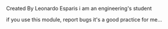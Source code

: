 Created By Leonardo Esparis
i am an engineering's student

if you use this module, report bugs
it's a good practice for me...

